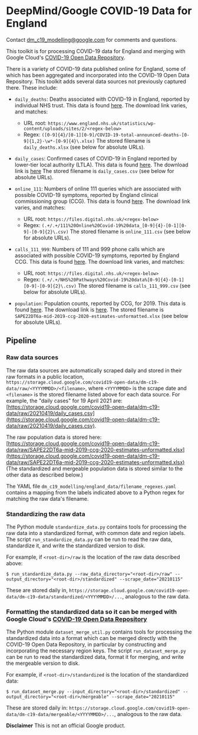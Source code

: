 # DeepMind/Google COVID-19 Data for England

Contact
[dm_c19_modelling@google.com](mailto:dm_c19_modelling@google.com?subject=[C19%20England%20Data])
for comments and questions.

This toolkit is for processing COVID-19 data for England and merging with Google
Cloud's
[COVID-19 Open Data Repository](https://github.com/GoogleCloudPlatform/covid-19-open-data).

There is a variety of COVID-19 data published online for England, some of which
has been aggregated and incorporated into the COVID-19 Open Data Repository.
This toolkit adds several data sources not previously captured there. These
include:

*   `daily_deaths`: Deaths associated with COVID-19 in England, reported by
    individual NHS trust. This data is found
    [here](https://www.england.nhs.uk/statistics/statistical-work-areas/covid-19-daily-deaths).
    The download link varies, and matches:

    -   URL root:
        `https://www.england.nhs.uk/statistics/wp-content/uploads/sites/2/<regex-below>`
    -   Regex:
        `([0-9]{4}/[0-1][0-9]/COVID-19-total-announced-deaths-[0-9]{1,2}-\w*-[0-9]{4}\.xlsx)`
        The stored filename is `daily_deaths.xlsx` (see below for absolute
        URLs).

*   `daily_cases`: Confirmed cases of COVID-19 in England reported by lower-tier
    local authority (LTLA). This data is found
    [here](https://coronavirus.data.gov.uk). The download link is
    [here](https://coronavirus.data.gov.uk/downloads/csv/coronavirus-cases_latest.csv)
    The stored filename is `daily_cases.csv` (see below for absolute URLs).

*   `online_111`: Numbers of online 111 queries which are associated with
    possible COVID-19 symptoms, reported by England clinical commissioning group
    (CCG). This data is found
    [here](https://digital.nhs.uk/data-and-information/publications/statistical/mi-potential-covid-19-symptoms-reported-through-nhs-pathways-and-111-online/latest).
    The download link varies, and matches:

    -   URL root: `https://files.digital.nhs.uk/<regex-below>`
    -   Regex:
        `(.+/.+/111%20Online%20Covid-19%20data_[0-9]{4}-[0-1][0-9]-[0-9]{2}\.csv)`
        The stored filename is `online_111.csv` (see below for absolute URLs).

*   `calls_111_999`: Numbers of 111 and 999 phone calls which are associated
    with possible COVID-19 symptoms, reported by England CCG. This data is found
    [here](https://digital.nhs.uk/data-and-information/publications/statistical/mi-potential-covid-19-symptoms-reported-through-nhs-pathways-and-111-online/latest).
    The download link varies, and matches:

    -   URL root: `https://files.digital.nhs.uk/<regex-below>`
    -   Regex:
        `(.+/.+/NHS%20Pathways%20Covid-19%20data%[0-9]{4}-[0-1][0-9]-[0-9]{2}\.csv)`
        The stored filename is `calls_111_999.csv` (see below for absolute
        URLs).

*   `population`: Population counts, reported by CCG, for 2019. This data is
    found
    [here](https://www.ons.gov.uk/peoplepopulationandcommunity/populationandmigration/populationestimates/datasets/clinicalcommissioninggroupmidyearpopulationestimates).
    The download link is
    [here](https://www.ons.gov.uk/file?uri=%2fpeoplepopulationandcommunity%2fpopulationandmigration%2fpopulationestimates%2fdatasets%2fclinicalcommissioninggroupmidyearpopulationestimates%2fmid2019sape22dt6a/sape22dt6amid2019ccg2020estimatesunformatted.zip).
    The stored filename is
    `SAPE22DT6a-mid-2019-ccg-2020-estimates-unformatted.xlsx` (see below for
    absolute URLs).

## Pipeline

### Raw data sources

The raw data sources are automatically scraped daily and stored in their raw
formats in a public location,
`https://storage.cloud.google.com/covid19-open-data/dm-c19-data/raw/<YYYYMMDD>/<filename>`,
where `<YYYYMMDD>` is the scrape date and `<filename>` is the stored filename
listed above for each data source. For example, the "daily cases" for 19 April
2021 are:
[https://storage.cloud.google.com/covid19-open-data/dm-c19-data/raw/20210419/daily_cases.csv](https://storage.cloud.google.com/covid19-open-data/dm-c19-data/raw/20210419/daily_cases.csv).

The raw population data is stored here:
[https://storage.cloud.google.com/covid19-open-data/dm-c19-data/raw/SAPE22DT6a-mid-2019-ccg-2020-estimates-unformatted.xlsx](https://storage.cloud.google.com/covid19-open-data/dm-c19-data/raw/SAPE22DT6a-mid-2019-ccg-2020-estimates-unformatted.xlsx)
(The standardized and mergeable population data is stored similar to the other
data as described below.)

The YAML file `dm_c19_modelling/england_data/filename_regexes.yaml` contains a
mapping from the labels indicated above to a Python regex for matching the raw
data's filename.

### Standardizing the raw data

The Python module `standardize_data.py` contains tools for processing the raw
data into a standardized format, with common date and region labels. The script
`run_standardize_data.py` can be run to read the raw data, standardize it, and
write the standardized version to disk.

For example, if `<root-dir>/raw` is the location of the raw data described
above:

`$ run_standardize_data.py --raw_data_directory="<root-dir>/raw"
--output_directory="<root-dir>/standardized" --scrape_date="20210115"`

These are stored daily in,
`https://storage.cloud.google.com/covid19-open-data/dm-c19-data/standardized/<YYYYMMDD>/...`,
analogous to the raw data.

### Formatting the standardized data so it can be merged with Google Cloud's [COVID-19 Open Data Repository](https://github.com/GoogleCloudPlatform/covid-19-open-data)

The Python module `dataset_merge_util.py` contains tools for processing the
standardized data into a format which can be merged directly with the COVID-19
Open Data Repository, in particular by constructing and incorporating the
necessary region keys. The script `run_dataset_merge.py` can be run to read the
standardized data, format it for merging, and write the mergeable version to
disk.

For example, if `<root-dir>/standardized` is the location of the standardized
data:

`$ run_dataset_merge.py --input_directory="<root-dir>/standardized"
--output_directory="<root-dir>/mergeable" --scrape_date="20210115"`

These are stored daily in:
`https://storage.cloud.google.com/covid19-open-data/dm-c19-data/mergeable/<YYYYMMDD>/...`,
analogous to the raw data.


**Disclaimer**
This is not an official Google product.
